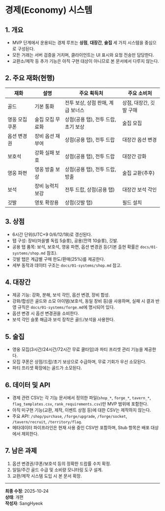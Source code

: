 # 경제(Economy) 시스템

## 1. 개요
- MVP 단계에서 운용되는 경제 루프는 **상점**, **대장간**, **술집** 세 가지 시스템을 중심으로 구성된다.
- 모든 거래는 서버 검증을 거치며, 클라이언트는 UI 표시와 요청 전송만 담당한다.
- 교환소/제작 등 추가 기능은 아직 구현 대상이 아니므로 본 문서에서 다루지 않는다.

## 2. 주요 재화(현행)
| 재화 | 설명 | 주요 획득처 | 주요 소비처 |
| --- | --- | --- | --- |
| 골드 | 기본 통화 | 전투 보상, 상점 판매, 계급 보너스 | 상점, 대장간, 깃발 구매 |
| 영웅 모집 쿠폰 | 술집 모집 무료화 | 상점(공용 탭), 전투 드랍, 초기 보상 | 술집 모집 |
| 옵션 변경권 | 장비 옵션 재부여 | 상점(공용 탭), 전투 드랍 | 대장간 옵션 변경 |
| 보호석 | 강화 실패 보호 | 상점(공용 탭), 전투 드랍 | 대장간 강화 |
| 영웅 파편 | 영웅 방출 보상 | 상점(공용 탭), 전투 드랍, 방출 | 술집 교환(추후) |
| 보석 | 장비 능력치 보강 | 전투 드랍, 상점(공용 탭) | 대장간 보석 각인 |
| 깃발 | 영토 확장용 | 상점(깃발 탭) | 필드 설치 |

## 3. 상점
- 6시간 단위(UTC+9 0/6/12/18)로 갱신된다.
- 탭 구성: 장비(마을별 독립 5슬롯), 공용(전역 10슬롯), 깃발.
- 공용 탭 품목: 보석, 보호석, 영웅 파편, 옵션 변경권 등(기본 출현 확률은 `docs/01-systems/shop.md` 참조).
- 깃발 탭은 계급별 구매 한도/환매(25%)를 제공한다.
- 세부 동작과 데이터 구조는 `docs/01-systems/shop.md` 참고.

## 4. 대장간
- 제공 기능: 강화, 분해, 보석 각인, 옵션 변경, 장비 합성.
- 강화/합성은 골드와 소모 아이템(보호석, 동일 장비 등)을 사용하며, 실패 시 결과 반영 규칙은 `docs/01-systems/forge.md`에 명시되어 있다.
- 옵션 변경 시 옵션 변경권을 소비한다.
- 보석 각인 슬롯 해금과 보석 장착은 골드/보석을 사용한다.

## 5. 술집
- 영웅 모집(3시간/24시간/72시간 무료 쿨타임)과 파티 프리셋 관리 기능을 제공한다.
- 모집 쿠폰은 상점/드랍/초기 보상으로 수급하며, 무료 기회가 우선 소모된다.
- 파티 프리셋 확장에는 골드가 소모된다.

## 6. 데이터 및 API
- 경제 관련 CSV는 각 기능 문서에서 정의한 파일(`shop_*`, `forge_*`, `tavern_*`, `flag_templates.csv`, `rank_requirements.csv`)만 MVP 범위에 포함한다.
- 아직 미구현 기능(교환, 제작, 이벤트 상점 등)에 대한 CSV는 제작하지 않는다.
- 주요 API: `/shop/purchase`, `/forge/upgrade`, `/forge/socket`, `/tavern/recruit`, `/territory/flag`.
- 메타데이터 파이프라인은 현재 사용 중인 CSV만 포함하며, Stub 항목은 배포 대상에서 제외한다.

## 7. 남은 과제
1. 옵션 변경권/쿠폰/보호석 등의 정확한 드랍률 수치 확정.
2. 일일/주간 골드 수급 및 소비량 모니터링 도구 설계.
3. 교환/제작 시스템 도입 시 본 문서 확장.

---
**최종 수정**: 2025-10-24  
**상태**: 개편  
**작성자**: SangHyeok  
